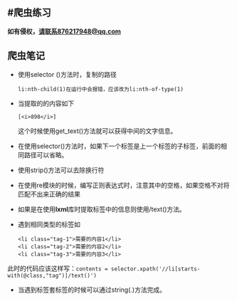 #爬虫练习
-----
**如有侵权，请联系876217948@qq.com**
## 爬虫笔记

+ 使用selector ()方法时，复制的路径

  `li:nth-child(1)在运行中会报错，应该改为li:nth-of-type(1)`

+ 当提取的的内容如下

  ```[<i>898</i>]```

  这个时候使用get_text()方法就可以获得中间的文字信息。

+ 在使用selector()方法时，如果下一个标签是上一个标签的子标签，前面的相同路径可以省略。

+ 使用strip()方法可以去除换行符

+ 在使用re模块的时候，编写正则表达式时，注意其中的空格，如果空格不对将匹配不出来正确的结果 

+ 如果是在使用**lxml**库时提取标签中的信息则使用/text()方法。

+ 遇到相同类型的标签如

  ```<li class="tag-1">需要的内容1</li>
  <li class="tag-1">需要的内容1</li>
  <li class="tag-2">需要的内容2</li>
  <li class="tag-3">需要的内容3</li>
  ```


​        此时的代码应该这样写：`contents = selector.xpath('//li[starts-with(@class,"tag")]/text()')`



+ 当遇到标签套标签的时候可以通过string(.)方法完成。

